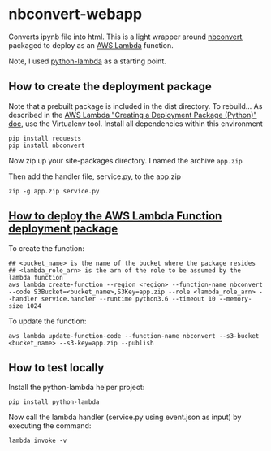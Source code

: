 # nbconvert-webapp
Converts ipynb file into html.
This is a light wrapper around [nbconvert](https://github.com/jupyter/nbconvert), packaged to deploy as an [AWS Lambda](https://aws.amazon.com/lambda) function.

Note, I used [python-lambda](https://github.com/nficano/python-lambda) as a starting point.

## How to create the deployment package
Note that a prebuilt package is included in the dist directory.  To rebuild...
As described in the [AWS Lambda "Creating a Deployment Package (Python)" doc](http://docs.aws.amazon.com/lambda/latest/dg/lambda-python-how-to-create-deployment-package.html), use the Virtualenv tool. 
Install all dependencies within this environment
```
pip install requests
pip install nbconvert
```
Now zip up your site-packages directory.  I named the archive `app.zip`

Then add the handler file, service.py, to the app.zip
```
zip -g app.zip service.py
```

## [How to deploy the AWS Lambda Function deployment package](http://docs.aws.amazon.com/lambda/latest/dg/vpc-rds-upload-deployment-pkg.html)
To create the function:
```
## <bucket_name> is the name of the bucket where the package resides
## <lambda_role_arn> is the arn of the role to be assumed by the lambda function
aws lambda create-function --region <region> --function-name nbconvert --code S3Bucket=<bucket_name>,S3Key=app.zip --role <lambda_role_arn> --handler service.handler --runtime python3.6 --timeout 10 --memory-size 1024
```
To update the function:
```
aws lambda update-function-code --function-name nbconvert --s3-bucket <bucket_name> --s3-key=app.zip --publish
```

## How to test locally
Install the python-lambda helper project:
```
pip install python-lambda
```
Now call the lambda handler (service.py using event.json as input) by executing the command:
```
lambda invoke -v
```
